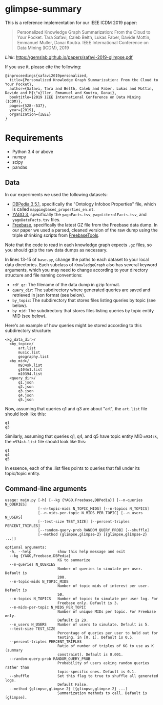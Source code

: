 # glimpse-summary

This is a reference implementation for our IEEE ICDM 2019 paper:

> Personalized Knowledge Graph Summarization: From the Cloud to Your Pocket.
  Tara Safavi, Caleb Belth, Lukas Faber, Davide Mottin, Emmanuel Muller, Danai Koutra.
  IEEE International Conference on Data Mining (ICDM), 2019

*Link*: https://gemslab.github.io/papers/safavi-2019-glimpse.pdf
  
If you use it, please cite the following: 
```
@inproceedings{safavi2019personalized,
  title={Personalized Knowledge Graph Summarization: From the Cloud to Your Pocket},
  author={Safavi, Tara and Belth, Caleb and Faber, Lukas and Mottin, Davide and M{\"u}ller, Emmanuel and Koutra, Danai},
  booktitle={2019 IEEE International Conference on Data Mining (ICDM)},
  pages={528--537},
  year={2019},
  organization={IEEE}
}
```

# Requirements

- Python 3.4 or above
- numpy
- scipy
- pandas

## Data

In our experiments we used the following datasets:

- [DBPedia 3.5.1](https://wiki.dbpedia.org/services-resources/datasets/data-set-35/data-set-351#h115-3), specifically the "Ontology Infobox Properties"  file, which is called ``mappingbased_properties_en.nt``.
- [YAGO 3](https://datahub.io/collections/yago), specifically the ``yagoFacts.tsv``, ``yagoLiteralFacts.tsv``, and ``yagoDateFacts.tsv`` files.
- [Freebase](https://developers.google.com/freebase/), specifically the latest GZ file from the Freebase data dump. In our paper we used a parsed, cleaned version of the raw dump using the triple shrinking scripts from [FreebaseTools](https://www.isi.edu/isd/LOOM/kres/freebase-tools/). 

Note that the code to read in each knowledge graph expects ``.gz`` files, so you should gzip the raw data dumps as necessary.

In lines 13-15 of ``base.py``, change the paths to each dataset to your local data directories. 
Each subclass of ``KnowledgeGraph`` also has several keyword arguments, which you may need to change according to your directory structure and file naming conventions:

- ``rdf_gz``: The filename of the data dump in gzip format. 
- ``query_dir``: The subdirectory where generated queries are saved and retrieved in json format (see below).
- ``by_topic``: The subdirectory that stores files listing queries by topic (see below).
- ``by_mid``: The subdirectory that stores files listing queries by topic entity MID (see below).

Here's an example of how queries might be stored according to this subdirectory structure:
```
<kg_data_dir>/
  <by_topic>/
      art.list
      music.list
      geography.list
  <by_mid>/
      m934sk.list
      g104n1.list
      m10394.list
  <query_dir>/
      q1.json
      q2.json
      q3.json
      q4.json
      q5.json
```
Now, assuming that queries q1 and q3 are about "art", the ``art.list`` file should look like this:
```
q1
q3
```
Similarly, assuming that queries q1, q4, and q5 have topic entity MID ``m934sk``, the ``m934sk.list`` file should look like this:
```
q1
q4
q5
```
In essence, each of the .list files points to queries that fall under its topic/topic entity.
        
## Command-line arguments

```
usage: main.py [-h] [--kg {YAGO,Freebase,DBPedia}] [--n-queries N_QUERIES]
               [--n-topic-mids N_TOPIC_MIDS] [--n-topics N_TOPICS]
               [--n-mids-per-topic N_MIDS_PER_TOPIC] [--n_users N_USERS]
               [--test-size TEST_SIZE] [--percent-triples PERCENT_TRIPLES]
               [--random-query-prob RANDOM_QUERY_PROB] [--shuffle]
               [--method {glimpse,glimpse-2} [{glimpse,glimpse-2} ...]]

optional arguments:
  -h, --help            show this help message and exit
  --kg {YAGO,Freebase,DBPedia}
                        KG to summarize
  --n-queries N_QUERIES
                        Number of queries to simulate per user. Default is
                        200.
  --n-topic-mids N_TOPIC_MIDS
                        Number of topic mids of interest per user. Default is
                        50.
  --n-topics N_TOPICS   Number of topics to simulate per user log. For
                        Freebase only. Default is 3.
  --n-mids-per-topic N_MIDS_PER_TOPIC
                        Number of unique MIDs per topic. For Freebase only.
                        Default is 20.
  --n_users N_USERS     Number of users to simulate. Default is 5.
  --test-size TEST_SIZE
                        Percentage of queries per user to hold out for
                        testing, in [0, 1]. Default is 0.5.
  --percent-triples PERCENT_TRIPLES
                        Ratio of number of triples of KG to use as K (summary
                        constraint). Default is 0.001.
  --random-query-prob RANDOM_QUERY_PROB
                        Probability of users asking random queries rather than
                        topic-specific ones. Default is 0.1.
  --shuffle             Set this flag to true to shuffle all generated logs.
                        Default False.
  --method {glimpse,glimpse-2} [{glimpse,glimpse-2} ...]
                        Summarization methods to call. Default is [glimpse].
```
